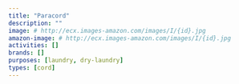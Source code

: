 ```yaml
---
title: "Paracord"
description: ""
image: # http://ecx.images-amazon.com/images/I/{id}.jpg
amazon-image: # http://ecx.images-amazon.com/images/I/{id}.jpg
activities: []
brands: []
purposes: [laundry, dry-laundry]
types: [cord]
---
```

